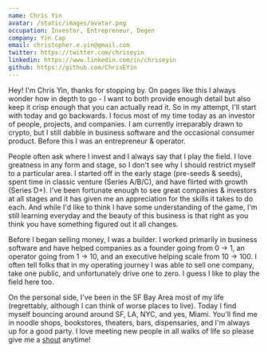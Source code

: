 ```yaml
---
name: Chris Yin
avatar: /static/images/avatar.png
occupation: Investor, Entrepreneur, Degen
company: Yin Cap
email: christopher.e.yin@gmail.com
twitter: https://twitter.com/chriseyin
linkedin: https://www.linkedin.com/in/chriseyin
github: https://github.com/ChrisEYin
---
```


Hey! I'm Chris Yin, thanks for stopping by. On pages like this I always wonder how in depth to go - I want to both provide enough detail but also keep it crisp enough that you can actually read it. So in my attempt, I'll start with today and go backwards. I focus most of my time today as an investor of people, projects, and companies. I am currently irreparably drawn to crypto, but I still dabble in business software and the occasional consumer product. Before this I was an entrepreneur & operator.

People often ask where I invest and I always say that I play the field. I love greatness in any form and stage, so I don't see why I should restrict myself to a particular area. I started off in the early stage (pre-seeds & seeds), spent time in classic venture (Series A/B/C), and have flirted with growth (Series D+). I've been fortunate enough to see great companies & investors at all stages and it has given me an appreciation for the skills it takes to do each. And while I'd like to think I have some understanding of the game, I'm still learning everyday and the beauty of this business is that right as you think you have something figured out it all changes.

Before I began selling money, I was a builder. I worked primarily in business software and have helped companies as a founder going from 0 -> 1, an operator going from 1 -> 10, and an executive helping scale from 10 -> 100. I often tell folks that in my operating journey I was able to sell one company, take one public, and unfortunately drive one to zero. I guess I like to play the field here too.

On the personal side, I've been in the SF Bay Area most of my life (regrettably, although I can think of worse places to live). Today I find myself bouncing around around SF, LA, NYC, and yes, Miami. You'll find me in noodle shops, bookstores, theaters, bars, dispensaries, and I'm always up for a good party. I love meeting new people in all walks of life so please give me a [shout](http://www.twitter.com/chriseyin) anytime!